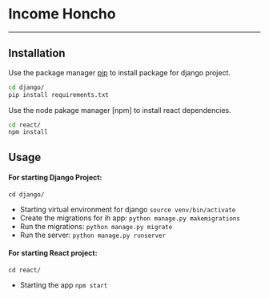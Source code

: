# Income Honcho

---

## Installation

Use the package manager [pip](https://pip.pypa.io/en/stable/) to install package for django project.

```bash
cd django/
pip install requirements.txt
```

Use the node pakage manager [npm] to install react dependencies.

```bash
cd react/
npm install
```

## Usage

#### For starting Django Project:

```cd django/ ```

- Starting virtual environment for django 
    ```source venv/bin/activate```
- Create the migrations for ih app: 
    ```python manage.py makemigrations```
- Run the migrations:
    ```python manage.py migrate```
- Run the server:
    ```python manage.py runserver```


#### For starting React project:

```cd react/ ```

- Starting the app
    ```npm start```


